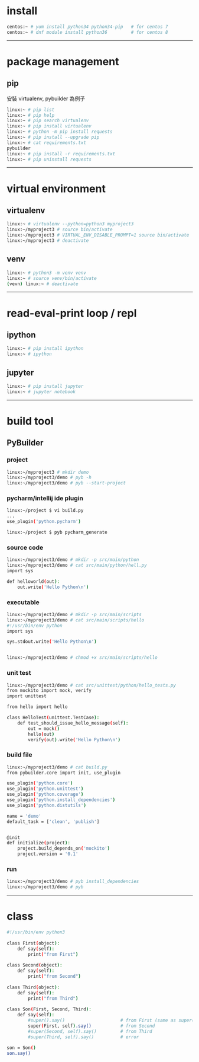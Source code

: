 # install

```bash
centos:~ # yum install python34 python34-pip   # for centos 7
centos:~ # dnf module install python36         # for centos 8
```


---

# package management

## pip

安裝 virtualenv, pybuilder 為例子

```bash
linux:~ # pip list
linux:~ # pip help
linux:~ # pip search virtualenv
linux:~ # pip install virtualenv
linux:~ # python -m pip install requests
linux:~ # pip install --upgrade pip
linux:~ # cat requirements.txt
pybuilder
linux:~ # pip install -r requirements.txt
linux:~ # pip uninstall requests
```


---

# virtual environment

## virtualenv

```bash
linux:~ # virtualenv --python=python3 myproject3
linux:~/myproject3 # source bin/activate
linux:~/myproject3 # VIRTUAL_ENV_DISABLE_PROMPT=1 source bin/activate
linux:~/myproject3 # deactivate
```


## venv

```bash
linux:~ # python3 -m venv venv
linux:~ # source venv/bin/activate
(vevn) linux:~ # deactivate
```


---

# read-eval-print loop / repl

## ipython 

```bash
linux:~ # pip install ipython
linux:~ # ipython
```


## jupyter

```bash
linux:~ # pip install jupyter
linux:~ # jupyter notebook
```


---

# build tool

## PyBuilder

### project

```bash
linux:~/myproject3 # mkdir demo
linux:~/myproject3/demo # pyb -h
linux:~/myproject3/demo # pyb --start-project
```


### pycharm/intellij ide plugin

```bash
linux:~/project $ vi build.py
...
use_plugin('python.pycharm')

linux:~/project $ pyb pycharm_generate
```


### source code

```bash
linux:~/myproject3/demo # mkdir -p src/main/python
linux:~/myproject3/demo # cat src/main/python/hell.py
import sys

def helloworld(out):
    out.write('Hello Python\n')
```

### executable

```bash
linux:~/myproject3/demo # mkdir -p src/main/scripts
linux:~/myproject3/demo # cat src/main/scripts/hello
#!/usr/bin/env python
import sys

sys.stdout.write('Hello Python\n')


linux:~/myproject3/demo # chmod +x src/main/scripts/hello 
```

### unit test

```bash
linux:~/myproject3/demo # cat src/unittest/python/hello_tests.py 
from mockito import mock, verify
import unittest

from hello import hello

class HelloTest(unittest.TestCase):
    def test_should_issue_hello_message(self):
        out = mock()
        hello(out)
        verify(out).write('Hello Python\n')
```

### build file

```bash
linux:~/myproject3/demo # cat build.py
from pybuilder.core import init, use_plugin

use_plugin('python.core')
use_plugin('python.unittest')
use_plugin('python.coverage')
use_plugin('python.install_dependencies')
use_plugin('python.distutils')

name = 'demo'
default_task = ['clean', 'publish']


@init
def initialize(project):
    project.build_depends_on('mockito')
    project.version = '0.1'
```

### run

```bash
linux:~/myproject3/demo # pyb install_dependencies
linux:~/myproject3/demo # pyb
```


---

# class

```bash
#!/usr/bin/env python3
 
class First(object):
    def say(self):
        print("from First")
 
class Second(object):
    def say(self):
        print("from Second")
 
class Third(object):
    def say(self):
        print("from Third")
 
class Son(First, Second, Third):
    def say(self):
        #super().say()                     # from First (same as super(Son, self).say())
        super(First, self).say()           # from Second
        #super(Second, self).say()         # from Third
        #super(Third, self).say()          # error
 
son = Son()
son.say()
```
